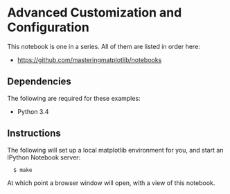 # Advanced Customization and Configuration

This notebook is one in a series. All of them are listed in order here:
 * https://github.com/masteringmatplotlib/notebooks

## Dependencies

The following are required for these examples:

 * Python 3.4


## Instructions

The following will set up a local matplotlib environment for you, and start an
IPython Notebook server:

```bash
  $ make
```

At which point a browser window will open, with a view of this notebook.
